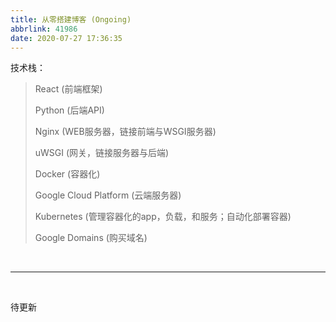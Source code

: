 ```yaml
---
title: 从零搭建博客 (Ongoing)
abbrlink: 41986
date: 2020-07-27 17:36:35
---
```


技术栈：

> React (前端框架)
>
> Python (后端API)
>
> Nginx (WEB服务器，链接前端与WSGI服务器)
>
> uWSGI (网关，链接服务器与后端)
>
> Docker (容器化)
>
> Google Cloud Platform (云端服务器)
>
> Kubernetes (管理容器化的app，负载，和服务；自动化部署容器)
>
> Google Domains (购买域名)

<br>

----

<br>

待更新